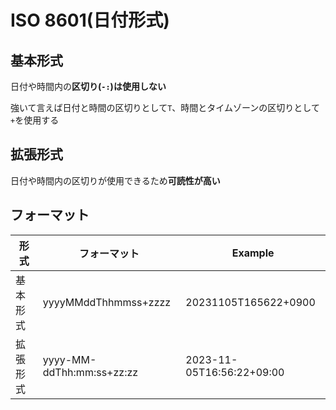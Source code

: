 # ISO 8601(日付形式)

## 基本形式

日付や時間内の**区切り(`-:`)は使用しない**

強いて言えば日付と時間の区切りとして`T`、時間とタイムゾーンの区切りとして`+`を使用する

## 拡張形式

日付や時間内の区切りが使用できるため**可読性が高い**

## フォーマット

形式|フォーマット|Example
-|-|-
基本形式|yyyyMMddThhmmss+zzzz|20231105T165622+0900|
拡張形式|yyyy-MM-ddThh:mm:ss+zz:zz|2023-11-05T16:56:22+09:00|